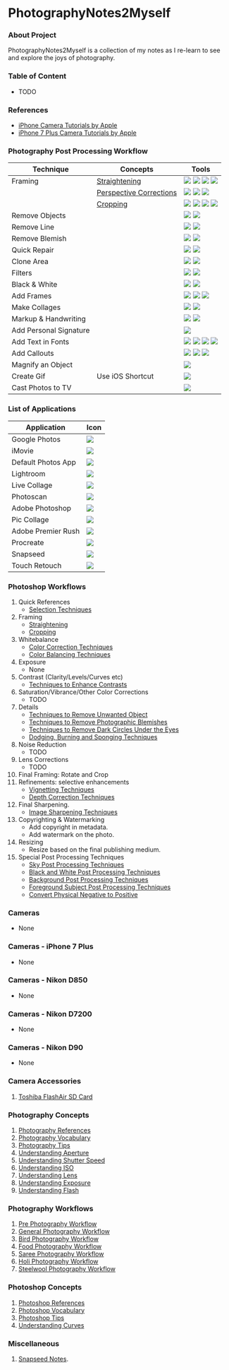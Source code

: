 # PhotographyNotes2Myself

### About Project
PhotographyNotes2Myself is a collection of my notes as I re-learn to see and explore the joys of photography.

### Table of Content
* TODO

### References
* [iPhone Camera Tutorials by Apple](https://www.youtube.com/watch?v=Yx6eIG_Ue5M&list=PLHFlHpPjgk72JW5vfYlzycSgG_Z6EV4hK&index=3)
* [iPhone 7 Plus Camera Tutorials by Apple](https://www.youtube.com/playlist?list=PLo2eYdZ-E16EMMO4izPsLtb3pGL9CsKGQ)

### Photography Post Processing Workflow
| Technique              | Concepts                                                                                          | Tools           |
|------------------------|---------------------------------------------------------------------------------------------------|-----------------|
| Framing                | [Straightening](postprocessing/P001-StraighteningAndPerspectiveCorrections.md)                    | ![](images/icon-ios-photos-small.jpg) ![](images/icon-lightroom-small.png) ![](images/icon-snapseed-small.png) ![](images/icon-photoshop-small.png) |
|                        | [Perspective Corrections](postprocessing/P001-StraighteningAndPerspectiveCorrections.md)          | ![](images/icon-ios-photos-small.jpg) ![](images/icon-snapseed-small.png) ![](images/icon-photoshop-small.png) |
|                        | [Cropping](postprocessing/P002-Cropping.md)                                                       | ![](images/icon-ios-photos-small.jpg) ![](images/icon-lightroom-small.png) ![](images/icon-snapseed-small.png) ![](images/icon-photoshop-small.png) |
| Remove Objects         |  | ![](images/icon-touch-retouch-small.png) ![](images/icon-photoshop-small.png) |
| Remove Line            |  | ![](images/icon-touch-retouch-small.png) ![](images/icon-photoshop-small.png) |
| Remove Blemish         |  | ![](images/icon-touch-retouch-small.png) ![](images/icon-photoshop-small.png) |
| Quick Repair           |  | ![](images/icon-touch-retouch-small.png) ![](images/icon-photoshop-small.png) |
| Clone Area             |  | ![](images/icon-touch-retouch-small.png) ![](images/icon-photoshop-small.png) |
| Filters                |  | ![](images/icon-ios-photos-small.jpg) ![](images/icon-snapseed-small.png) |
| Black & White          |  | ![](images/icon-ios-photos-small.jpg) ![](images/icon-snapseed-small.png) |
| Add Frames             |  | ![](images/icon-snapseed-small.png) ![](images/icon-live-collage-small.png) ![](images/icon-pic-collage-small.png) |
| Make Collages          |  | ![](images/icon-live-collage-small.png) ![](images/icon-pic-collage-small.png) |
| Markup & Handwriting   |  | ![](images/icon-ios-photos-small.jpg) ![](images/icon-procreate-small.png) |
| Add Personal Signature |  | ![](images/icon-ios-photos-small.jpg) |
| Add Text in Fonts      |  | ![](images/icon-ios-photos-small.jpg) ![](images/icon-snapseed-small.png) ![](images/icon-live-collage-small.png) ![](images/icon-pic-collage-small.png) |
| Add Callouts           |  | ![](images/icon-ios-photos-small.jpg) ![](images/icon-live-collage-small.png) ![](images/icon-pic-collage-small.png) |
| Magnify an Object      |  | ![](images/icon-ios-photos-small.jpg) |
| Create Gif             | Use iOS Shortcut | ![](images/icon-ios-photos-small.jpg) |
| Cast Photos to TV      |  | ![](images/icon-google-photos-small.png) |

### List of Applications
| Application            | Icon                                                      |
|------------------------|-----------------------------------------------------------|
| Google Photos          | ![](images/icon-google-photos-small.png)                  |
| iMovie                 | ![](images/icon-imovie-small.png)                         |
| Default Photos App     | ![](images/icon-ios-photos-small.jpg)                     |
| Lightroom              | ![](images/icon-lightroom-small.png)                      |
| Live Collage           | ![](images/icon-live-collage-small.png)                   |
| Photoscan              | ![](images/icon-photoscan-small.png)                      |
| Adobe Photoshop        | ![](images/icon-photoshop-small.png)                      |
| Pic Collage            | ![](images/icon-pic-collage-small.png)                    |
| Adobe Premier Rush     | ![](images/icon-premier-rush-small.png)                   |
| Procreate              | ![](images/icon-procreate-small.png)                      |
| Snapseed               | ![](images/icon-snapseed-small.png)                       |
| Touch Retouch          | ![](images/icon-touch-retouch-small.png)                  |

### Photoshop Workflows
1. Quick References
    - [Selection Techniques](photoshop/workflows/P001-SelectionTechniques.md)
1. Framing
    - [Straightening](photoshop/workflows/P002-StraighteningTechniques.md)
    - [Cropping](photoshop/workflows/P003-CroppingTechniques.md)
1. Whitebalance
    - [Color Correction Techniques](photoshop/workflows/P004-ColourCorrectionTechniques.md)
    - [Color Balancing Techniques](photoshop/workflows/P005-ColorBalancingTechniques.md)
1. Exposure
    - None
1. Contrast (Clarity/Levels/Curves etc)
    - [Techniques to Enhance Contrasts](photoshop/workflows/P010-ContrastEnhancementTechniques.md)
1.  Saturation/Vibrance/Other Color Corrections
    - TODO
1. Details
    - [Techniques to Remove Unwanted Object](photoshop/workflows/P007-UnwantedObjectsRemovalTechniques.md)
    - [Techniques to Remove Photographic Blemishes](photoshop/workflows/P008-PhotographicBlemishesRemovalTechniques.md)
    - [Techniques to Remove Dark Circles Under the Eyes](photoshop/workflows/P009-DarkCirlesUnderEyesRemovalTechniques.md)
    - [Dodging, Burning and Sponging Techniques](photoshop/workflows/P011-DodgingBurningAndSpongingTechniques.md)
1. Noise Reduction
    - TODO
1. Lens Corrections
    - TODO
1. Final Framing: Rotate and Crop
1. Refinements: selective enhancements
    - [Vignetting Techniques](photoshop/workflows/P012-VignettingTechniques.md)
    - [Depth Correction Techniques](photoshop/workflows/P013-DepthCorrectionTechniques.md)
1. Final Sharpening.
    - [Image Sharpening Techniques](photoshop/workflows/P006-SharpeningTechniques.md)
1. Copyrighting & Watermarking
    - Add copyright in metadata.
    - Add watermark on the photo.    
1. Resizing
    - Resize based on the final publishing medium.
1. Special Post Processing Techniques
    - [Sky Post Processing Techniques](photoshop/workflows/P051-SkyPostProcessingTechniques.md)
    - [Black and White Post Processing Techniques](photoshop/workflows/P052-BlackAndWhitePostprocessingTechniques.md)
    - [Background Post Processing Techniques](photoshop/workflows/P053-BackgroundPostProcessingTechniques.md)
    - [Foreground Subject Post Processing Techniques](photoshop/workflows/P054-ForegroundSubjectPostProcessingTechniques.md)
    - [Convert Physical Negative to Positive](photoshop/workflows/P055-ConvertPhysicalNegativeToPositive.md)

### Cameras
* None

### Cameras - iPhone 7 Plus
* None

### Cameras - Nikon D850
* None

### Cameras - Nikon D7200
* None

### Cameras - Nikon D90
* None

### Camera Accessories
1. [Toshiba FlashAir SD Card](cameras/accessories/001-ToshibaFlashair.md)

### Photography Concepts
1. [Photography References](photography/concepts/001-PhotographyReferences.md)
1. [Photography Vocabulary](photography/concepts/002-PhotographyVocabulary.md)
1. [Photography Tips](photography/concepts/003-PhotographyTips.md)
1. [Understanding Aperture](photography/concepts/004-UnderstandingAperture.md)
1. [Understanding Shutter Speed](photography/concepts/005-UnderstandingShutterSpeed.md)
1. [Understanding ISO](photography/concepts/006-UnderstandingISO.md)
1. [Understanding Lens](photography/concepts/007-UnderstandingLens.md)
1. [Understanding Exposure](photography/concepts/008-UnderstandingExposure.md)
1. [Understanding Flash](photography/concepts/009-UnderstandingFlash.md)

### Photography Workflows
1. [Pre Photography Workflow](photography/workflows/001-PhotographyPreparationWorkflow.md)
1. [General Photography Workflow](photography/workflows/002-GeneralPhotographyWorkflow.md)
1. [Bird Photography Workflow](photography/workflows/006-BirdPhotographyWorkflow.md)
1. [Food Photography Workflow](photography/workflows/005-FoodPhotographyWorkflow.md)
1. [Saree Photography Workflow](photography/workflows/004-SareePhotographyWorkflow.md)
1. [Holi Photography Workflow](photography/workflows/007-HoliPhotographyWorkflow.md)
1. [Steelwool Photography Workflow](photography/workflows/008-SteelwoolPhotographyWorkflow.md)

### Photoshop Concepts
1. [Photoshop References](photoshop/concepts/P001-PhotoshopReferences.md)
1. [Photoshop Vocabulary](photoshop/concepts/P002-PhotoshopVocabulary.md)
1. [Photoshop Tips](photoshop/concepts/P003-PhotoshopTips.md)
1. [Understanding Curves](photoshop/concepts/P004-UnderstandingCurves.md)

### Miscellaneous
1. [Snapseed Notes](miscellaneous/snapseeds.md).
